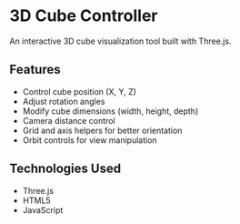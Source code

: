 # 3D Cube Controller

An interactive 3D cube visualization tool built with Three.js.

## Features

- Control cube position (X, Y, Z)
- Adjust rotation angles
- Modify cube dimensions (width, height, depth)
- Camera distance control
- Grid and axis helpers for better orientation
- Orbit controls for view manipulation

## Technologies Used

- Three.js
- HTML5
- JavaScript